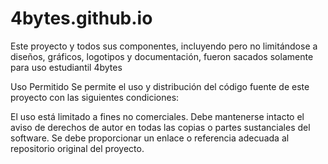 # 4bytes.github.io
Este proyecto y todos sus componentes, incluyendo pero no limitándose a  diseños, gráficos, logotipos y documentación, fueron sacados solamente para uso estudiantil  4bytes

Uso Permitido
Se permite el uso y distribución del código fuente de este proyecto con las siguientes condiciones:

El uso está limitado a fines no comerciales.
Debe mantenerse intacto el aviso de derechos de autor en todas las copias o partes sustanciales del software.
Se debe proporcionar un enlace o referencia adecuada al repositorio original del proyecto.

